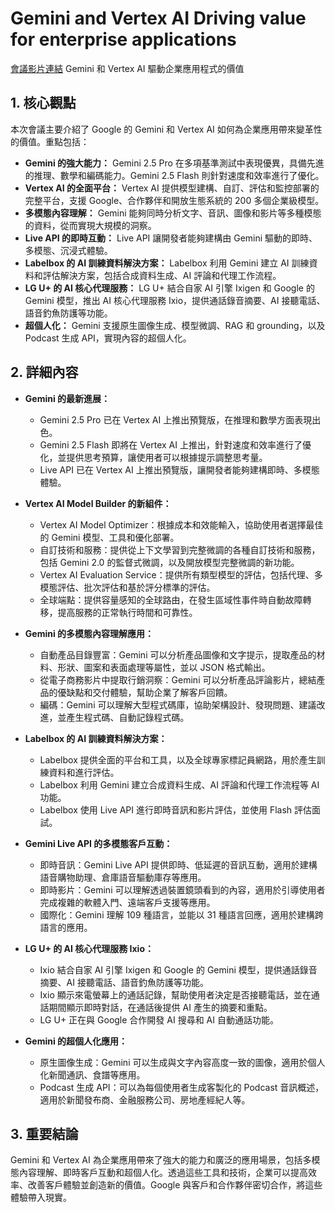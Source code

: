 # Gemini and Vertex AI Driving value for enterprise applications
[會議影片連結](https://www.youtube.com/watch?v=2S8d6qs02rc)
Gemini 和 Vertex AI 驅動企業應用程式的價值

## 1. 核心觀點

本次會議主要介紹了 Google 的 Gemini 和 Vertex AI 如何為企業應用帶來變革性的價值。重點包括：

*   **Gemini 的強大能力：** Gemini 2.5 Pro 在多項基準測試中表現優異，具備先進的推理、數學和編碼能力。Gemini 2.5 Flash 則針對速度和效率進行了優化。
*   **Vertex AI 的全面平台：** Vertex AI 提供模型建構、自訂、評估和監控部署的完整平台，支援 Google、合作夥伴和開放生態系統的 200 多個企業級模型。
*   **多模態內容理解：** Gemini 能夠同時分析文字、音訊、圖像和影片等多種模態的資料，從而實現大規模的洞察。
*   **Live API 的即時互動：** Live API 讓開發者能夠建構由 Gemini 驅動的即時、多模態、沉浸式體驗。
*   **Labelbox 的 AI 訓練資料解決方案：** Labelbox 利用 Gemini 建立 AI 訓練資料和評估解決方案，包括合成資料生成、AI 評論和代理工作流程。
*   **LG U+ 的 AI 核心代理服務：** LG U+ 結合自家 AI 引擎 Ixigen 和 Google 的 Gemini 模型，推出 AI 核心代理服務 Ixio，提供通話錄音摘要、AI 接聽電話、語音釣魚防護等功能。
*   **超個人化：** Gemini 支援原生圖像生成、模型微調、RAG 和 grounding，以及 Podcast 生成 API，實現內容的超個人化。

## 2. 詳細內容

*   **Gemini 的最新進展：**
    *   Gemini 2.5 Pro 已在 Vertex AI 上推出預覽版，在推理和數學方面表現出色。
    *   Gemini 2.5 Flash 即將在 Vertex AI 上推出，針對速度和效率進行了優化，並提供思考預算，讓使用者可以根據提示調整思考量。
    *   Live API 已在 Vertex AI 上推出預覽版，讓開發者能夠建構即時、多模態體驗。

*   **Vertex AI Model Builder 的新組件：**
    *   Vertex AI Model Optimizer：根據成本和效能輸入，協助使用者選擇最佳的 Gemini 模型、工具和優化部署。
    *   自訂技術和服務：提供從上下文學習到完整微調的各種自訂技術和服務，包括 Gemini 2.0 的監督式微調，以及開放模型完整微調的新功能。
    *   Vertex AI Evaluation Service：提供所有類型模型的評估，包括代理、多模態評估、批次評估和基於評分標準的評估。
    *   全球端點：提供容量感知的全球路由，在發生區域性事件時自動故障轉移，提高服務的正常執行時間和可靠性。

*   **Gemini 的多模態內容理解應用：**
    *   自動產品目錄豐富：Gemini 可以分析產品圖像和文字提示，提取產品的材料、形狀、圖案和表面處理等屬性，並以 JSON 格式輸出。
    *   從電子商務影片中提取行銷洞察：Gemini 可以分析產品評論影片，總結產品的優缺點和交付體驗，幫助企業了解客戶回饋。
    *   編碼：Gemini 可以理解大型程式碼庫，協助架構設計、發現問題、建議改進，並產生程式碼、自動記錄程式碼。

*   **Labelbox 的 AI 訓練資料解決方案：**
    *   Labelbox 提供全面的平台和工具，以及全球專家標記員網路，用於產生訓練資料和進行評估。
    *   Labelbox 利用 Gemini 建立合成資料生成、AI 評論和代理工作流程等 AI 功能。
    *   Labelbox 使用 Live API 進行即時音訊和影片評估，並使用 Flash 評估面試。

*   **Gemini Live API 的多模態客戶互動：**
    *   即時音訊：Gemini Live API 提供即時、低延遲的音訊互動，適用於建構語音購物助理、倉庫語音驅動庫存等應用。
    *   即時影片：Gemini 可以理解透過裝置鏡頭看到的內容，適用於引導使用者完成複雜的軟體入門、遠端客戶支援等應用。
    *   國際化：Gemini 理解 109 種語言，並能以 31 種語言回應，適用於建構跨語言的應用。

*   **LG U+ 的 AI 核心代理服務 Ixio：**
    *   Ixio 結合自家 AI 引擎 Ixigen 和 Google 的 Gemini 模型，提供通話錄音摘要、AI 接聽電話、語音釣魚防護等功能。
    *   Ixio 顯示來電螢幕上的通話記錄，幫助使用者決定是否接聽電話，並在通話期間顯示即時對話，在通話後提供 AI 產生的摘要和重點。
    *   LG U+ 正在與 Google 合作開發 AI 搜尋和 AI 自動通話功能。

*   **Gemini 的超個人化應用：**
    *   原生圖像生成：Gemini 可以生成與文字內容高度一致的圖像，適用於個人化新聞通訊、食譜等應用。
    *   Podcast 生成 API：可以為每個使用者生成客製化的 Podcast 音訊概述，適用於新聞發布商、金融服務公司、房地產經紀人等。

## 3. 重要結論

Gemini 和 Vertex AI 為企業應用帶來了強大的能力和廣泛的應用場景，包括多模態內容理解、即時客戶互動和超個人化。透過這些工具和技術，企業可以提高效率、改善客戶體驗並創造新的價值。Google 與客戶和合作夥伴密切合作，將這些體驗帶入現實。
